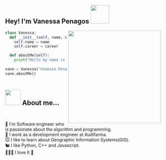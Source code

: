 
<h2> Hey! I'm Vanessa Penagos <img src="https://media.giphy.com/media/5bdhq6YF0szPaCEk9Y/giphy.gif" width="60"> </h2>
<img align='right' src="https://static.dribbble.com/users/876183/screenshots/4178051/_______.gif" width="300">

```python
class Vanessa:
  def __init__(self, name, career):
    self.name = name
    self.career = career

  def aboutMe(self):
    print("Hello my name is " + self.name + " and I am a " + self.career)
   
vane = Vanessa("Vanessa Penagos", "Software Engineer")
vane.aboutMe()
    
```

<h2>  <img src="https://media.giphy.com/media/mGcNjsfWAjY5AEZNw6/giphy.gif" width="50"> About me...</h2><br>

🐨  I'm Software engineer who is passionate about the algorithm and programming. <br>
🐹  I work as a development engineer at Audifarma. <br>
🐭  I like to learn about Geographic Information Systems(GIS). <br>
🐿️  I like Python, C++ and Javascript. <br>
🐥🐯🐰 I love It 💜  
